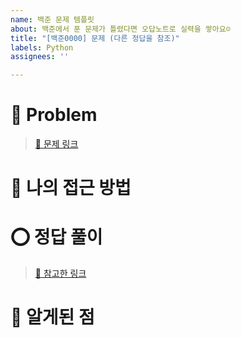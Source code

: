 ```yaml
---
name: 백준 문제 템플릿
about: 백준에서 푼 문제가 틀렸다면 오답노트로 실력을 쌓아요☺️
title: "[백준0000] 문제 (다른 정답을 참조)"
labels: Python
assignees: ''

---
```


# 📃 Problem

> [🔗 문제 링크]()

# 📝 나의 접근 방법

# ⭕️ 정답 풀이

> [🔗 참고한 링크]()

# 🌱 알게된 점
